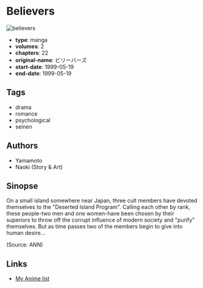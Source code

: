 # Believers

![believers](https://cdn.myanimelist.net/images/manga/2/1763.jpg)

-   **type**: manga
-   **volumes**: 2
-   **chapters**: 22
-   **original-name**: ビリーバーズ
-   **start-date**: 1999-05-19
-   **end-date**: 1999-05-19

## Tags

-   drama
-   romance
-   psychological
-   seinen

## Authors

-   Yamamoto
-   Naoki (Story & Art)

## Sinopse

On a small island somewhere near Japan, three cult members have devoted themselves to the "Deserted Island Program". Calling each other by rank, these people-two men and one women-have been chosen by their superiors to throw off the corrupt influence of modern society and "purify" themselves. But as time passes two of the members begin to give into human desire...

(Source: ANN)

## Links

-   [My Anime list](https://myanimelist.net/manga/1671/Believers)

